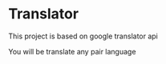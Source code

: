 # Translator

This project is based on google translator api

You will be translate any pair language 